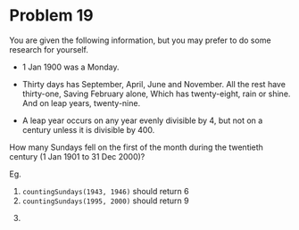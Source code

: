 # Problem 19

You are given the following information, but you may prefer to do some research for yourself.

* 1 Jan 1900 was a Monday.

* Thirty days has September,
  April, June and November.
  All the rest have thirty-one,
  Saving February alone,
  Which has twenty-eight, rain or shine.
  And on leap years, twenty-nine.
* A leap year occurs on any year evenly divisible by 4, but not on a century unless it is divisible by 400.

How many Sundays fell on the first of the month during the twentieth century (1 Jan 1901 to 31 Dec 2000)?

Eg.

1. ```countingSundays(1943, 1946)``` should return 6
2. ```countingSundays(1995, 2000)``` should return 9
3. ```countingSundays(1901, 2000) should return 171

